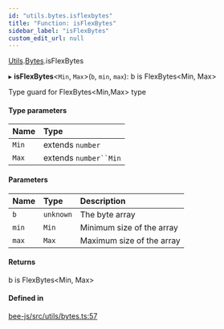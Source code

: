 ```yaml
---
id: "utils.bytes.isflexbytes"
title: "Function: isFlexBytes"
sidebar_label: "isFlexBytes"
custom_edit_url: null
---
```


[Utils](../modules/utils.md).[Bytes](../modules/utils.bytes.md).isFlexBytes

▸ **isFlexBytes**<`Min`, `Max`\>(`b`, `min`, `max`): b is FlexBytes<Min, Max\>

Type guard for FlexBytes<Min,Max\> type

#### Type parameters

| Name | Type |
| :------ | :------ |
| `Min` | extends `number` |
| `Max` | extends `number``Min` |

#### Parameters

| Name | Type | Description |
| :------ | :------ | :------ |
| `b` | `unknown` | The byte array |
| `min` | `Min` | Minimum size of the array |
| `max` | `Max` | Maximum size of the array |

#### Returns

b is FlexBytes<Min, Max\>

#### Defined in

[bee-js/src/utils/bytes.ts:57](https://github.com/ethersphere/bee-js/blob/6f227e1/src/utils/bytes.ts#L57)
